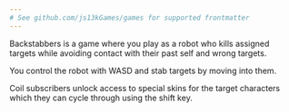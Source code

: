 ```yaml
---
# See github.com/js13kGames/games for supported frontmatter
---
```

Backstabbers is a game where you play as a robot who kills assigned targets while avoiding contact with their past self and wrong targets.  

You control the robot with WASD and stab targets by moving into them.  

Coil subscribers unlock access to special skins for the target characters which they can cycle through using the shift key.